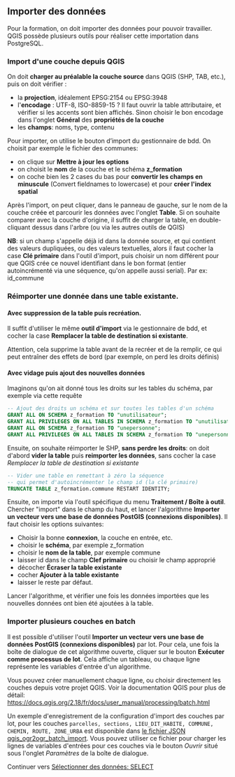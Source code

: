 ## Importer des données

Pour la formation, on doit importer des données pour pouvoir travailler. QGIS possède plusieurs outils pour réaliser cette importation dans PostgreSQL.

### Import d'une couche depuis QGIS

On  doit **charger au préalable la couche source** dans QGIS (SHP, TAB, etc.), puis on doit vérifier :

* la **projection**, idéalement EPSG:2154 ou EPSG:3948
* l'**encodage** : UTF-8, ISO-8859-15 ? Il faut ouvrir la table attributaire, et vérifier si les accents sont bien affichés. Sinon choisir le bon encodage dans l'onglet **Général** des **propriétés de la couche**
* les **champs**: noms, type, contenu

Pour importer, on utilise le bouton d’import du gestionnaire de bdd. On choisit par exemple le fichier des communes:

* on clique sur **Mettre à jour les options**
* on choisit le **nom** de la couche et le schéma **z_formation**
* on coche bien les 2 cases du bas pour **convertir les champs en minuscule** (Convert fieldnames to lowercase) et pour **créer l'index spatial**

Après l'import, on peut cliquer, dans le panneau de gauche, sur le nom de la couche créée et parcourir les données avec l'onglet **Table**. Si on souhaite comparer avec la couche d'origine, il suffit de charger la table, en double-cliquant dessus dans l'arbre (ou via les autres outils de QGIS)

**NB**: si un champ s'appelle déjà id dans la donnée source, et qui contient des valeurs dupliquées, ou des valeurs textuelles, alors il faut cocher la case **Clé primaire** dans l'outil d'import, puis choisir un nom différent pour que QGIS crée ce nouvel identifiant dans le bon format (entier autoincrémenté via une séquence, qu'on appelle aussi serial). Par ex: id_commune

### Réimporter une donnée dans une table existante.

#### Avec suppression de la table puis recréation.

Il suffit d'utiliser le même **outil d'import** via le gestionnaire de bdd, et cocher la case **Remplacer la table de destination si existante**.

Attention, cela supprime la table avant de la recréer et de la remplir, ce qui peut entraîner des effets de bord (par exemple, on perd les droits définis)

#### Avec vidage puis ajout des nouvelles données

Imaginons qu'on ait donné tous les droits sur les tables du schéma, par exemple via cette requête

```sql
-- Ajout des droits un schéma et sur toutes les tables d'un schéma
GRANT ALL ON SCHEMA z_formation TO "unutilisateur";
GRANT ALL PRIVILEGES ON ALL TABLES IN SCHEMA z_formation TO "unutilisateur";
GRANT ALL ON SCHEMA z_formation TO "unepersonne";
GRANT ALL PRIVILEGES ON ALL TABLES IN SCHEMA z_formation TO "unepersonne";
```

Ensuite, on souhaite réimporter le SHP, **sans perdre les droits**: on doit d'abord **vider la table** puis **reimporter les données**, sans cocher la case *Remplacer la table de destination si existante*

```sql
-- Vider une table en remettant à zéro la séquence
-- qui permet d'autoincrémenter le champ id (la clé primaire)
TRUNCATE TABLE z_formation.commune RESTART IDENTITY;
```

Ensuite, on importe via l'outil spécifique du menu **Traitement / Boîte à outil**. Chercher "import" dans le champ du haut, et lancer l'algorithme **Importer un vecteur vers une base de données PostGIS (connexions disponibles)**. Il faut choisir les options suivantes:

* Choisir la bonne **connexion**, la couche en entrée, etc.
* choisir le **schéma**, par exemple z_formation
* choisir le **nom de la table**, par exemple commune
* laisser id dans le champ **Clef primaire** ou choisir le champ approprié
* décocher **Écraser la table existante**
* cocher **Ajouter à la table existante**
* laisser le reste par défaut.

Lancer l'algorithme, et vérifier une fois les données importées que les nouvelles données ont bien été ajoutées à la table.

### Importer plusieurs couches en batch

Il est possible d'utiliser l'outil **Importer un vecteur vers une base de données PostGIS (connexions disponibles)** par lot. Pour cela, une fois la boîte de dialogue de cet algorithme ouverte, cliquer sur le bouton **Exécuter comme processus de lot**. Cela affiche un tableau, ou chaque ligne représente les variables d'entrée d'un algorithme.

Vous pouvez créer manuellement chaque ligne, ou choisir directement les couches depuis votre projet QGIS. Voir la documentation QGIS pour plus de détail:
https://docs.qgis.org/2.18/fr/docs/user_manual/processing/batch.html

Un exemple d'enregistrement de la configuration d'import des couches par lot, pour les couches `parcelles, sections, LIEU_DIT_HABITE, COMMUNE, CHEMIN, ROUTE, ZONE_URBA` est disponible dans [le fichier JSON qgis_ogr2ogr_batch_import](./qgis_ogr2ogr_batch_import.json). Vous pouvez utiliser ce fichier pour charger les lignes de variables d'entrées pour ces couches via le bouton *Ouvrir* situé sous l'onglet *Paramètres* de la boîte de dialogue.

Continuer vers [Sélectionner des données: SELECT](./sql_select.md)
